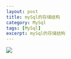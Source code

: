 ```yaml
---
layout: post
title: mySql的存储结构
category: MySql
tags: [MySql]
excerpt: mySql的存储结构
---
```


![](http://www.nangongyibin.com/assets/images/ms1.png)

